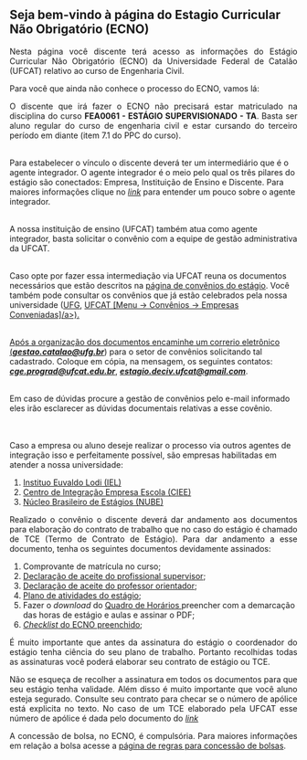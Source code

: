 ## Seja bem-vindo à página do Estagio Curricular Não Obrigatório (ECNO)

<p align="justify">Nesta página você discente terá acesso as informações do Estágio Curricular Não Obrigatório (ECNO) da Universidade Federal de Catalão (UFCAT) relativo ao curso de Engenharia Civil.</p>

Para você que ainda não conhece o processo do ECNO, vamos lá:

<p align="justify">O discente que irá fazer o ECNO não precisará estar matriculado na disciplina do curso <b>FEA0061 - ESTÁGIO SUPERVISIONADO - TA</b>. Basta ser aluno regular do curso de engenharia civil e estar cursando do terceiro período em diante (item 7.1 do PPC do curso).<br>
<br>

  Para estabelecer o vínculo o discente deverá ter um intermediário que é o agente integrador. O agente integrador é o meio pelo qual os três pilares do estágio são conectados: Empresa, Instituição de Ensino e Discente. Para maiores informações clique no <a href="https://www.cieepr.org.br/o-que-e-um-agente-de-integracao-e-qual-o-seu-papel-junto-as-empresas-e-estudantes/#:~:text=Visando%20realizar%20a%20ponte%20entre,as%20empresas%20quanto%20para%20os"
target="_blank"><i>link</i></a> para entender um pouco sobre o agente integrador.<br>
<br>

  A nossa instituição de ensino (UFCAT) também atua como agente integrador, basta solicitar o convênio com a equipe de gestão administrativa da UFCAT.<br>
<br>

  Caso opte por fazer essa intermediação via UFCAT reuna os documentos necessários que estão descritos na <a href="https://estagio.catalao.ufg.br/p/37376-documentacao"
target="_blank">página de convênios do estágio</a>. Você também pode consultar os convênios que já estão celebrados pela nossa universidade (<a href="https://www.convenios.ufg.br/p/2454-instrumentos-celebrados-pela-ufg"
target="_blank">UFG</a>, <a href="https://estagio.catalao.ufg.br"
target="_blank">UFCAT [Menu -> Convênios -> Empresas Conveniadas]/a>).<br> 
<br>

  Após a organização dos documentos encaminhe um correrio eletrônico (<i><b>gestao.catalao@ufg.br</b></i>) para o setor de convênios solicitando tal cadastrado. Coloque em cópia, na mensagem, os seguintes contatos: <i><b>cge.prograd@ufcat.edu.br</b></i>, <i><b>estagio.deciv.ufcat@gmail.com</b></i>.<br>
<br>

  Em caso de dúvidas procure a gestão de convênios pelo e-mail informado eles irão esclarecer as dúvidas documentais relativas a esse covênio.<br>  
<br>

  Caso a empresa ou aluno deseje realizar o processo via outros agentes de integração isso e perfeitamente possível, são empresas habilitadas em atender a nossa universidade:<br></p>

<ol>
<li><a href="https://ielgoias.com.br/iel/home" target="_blank">Instituo Euvaldo Lodi (IEL)</a></li> 
<li><a href="https://portal.ciee.org.br" target="_blank">Centro de Integração Empresa Escola (CIEE)</a></li> 
<li><a href="https://www.nube.com.br" target="_blank">Núcleo Brasileiro de Estágios (NUBE)</a></li> 
</ol>

<p align="justify">Realizado o convênio o discente deverá dar andamento aos documentos para elaboração do contrato de trabalho que no caso do estágio é chamado de TCE (Termo de Contrato de Estágio). Para dar andamento a esse documento, tenha os seguintes documentos devidamente assinados:</p>

<ol>
<li>Comprovante de matrícula no curso;</li> 
<li><a href="https://forms.gle/sxrFjFXJQ9gcGe4V7" target="_blank">Declaração de aceite do profissional supervisor</a>;</li> 
<li><a href="https://forms.gle/z5Gwr3tXKHMxFMAk9" target="_blank">Declaração de aceite do professor orientador</a>;</li> 
<li><a href="https://drive.google.com/file/d/1LkPaj0A1gw1UuNPIF3ROMXQ6vmFMymru/view?usp=sharing" target="_blank">Plano de atividades do estágio</a>;</li> 
<li>Fazer o <i>download</i> do <a href="https://drive.google.com/file/d/1KjZkCAUxXtfnlzb_hy_1bY-zN90DRREc/view?usp=sharing" target="_blank">Quadro de Horários </a>preencher com a demarcação das horas de estágio e aulas e assinar o PDF;</li> 
<li><a href="https://drive.google.com/file/d/1yRFCCd6M0YdQfO0wzkkK6xcDfIzAcuIE/view?usp=sharing" target="_blank"><i>Checklist</i> do ECNO preenchido</a>;</li> 
</ol>

<p align="justify">É muito importante que antes da assinatura do estágio o coordenador do estágio tenha ciência do seu plano de trabalho. Portanto recolhidas todas as assinaturas você poderá elaborar seu contrato de estágio ou TCE.</p>

<p align="justify">Não se esqueça de recolher a assinatura em todos os documentos para que seu estágio tenha validade. Além disso é muito importante que você aluno esteja segurado. Consulte seu contrato para checar se o número de apólice está explicita no texto. No caso de um TCE elaborado pela UFCAT esse número de apólice é dada pelo documento do <a href="https://estagio.catalao.ufg.br/p/36446-apolice" target="_blank"><i>link</i></a></p>

<p align="justify">A concessão de bolsa, no ECNO, é compulsória. Para maiores informações em relação a bolsa acesse a <a href="https://wmpjrufg.github.io/ESTAGIO-CIVIL-UFCAT/BOLSA.html" target="_blank">página de regras para concessão de bolsas</a>.</p>




